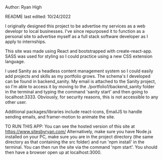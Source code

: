 Author: Ryan High

README last edited: 10/24/2022

I originally designed this project to be advertise my services as a web developr to local businesses. I've since repurposed it to function as a personal site to advertise myself as a full stack software developer as I apply to internships. 

This site was made using React and bootstrapped with create-react-app. SASS was used for styling so I could practice using a new CSS extension language. 

I used Sanity as a headless content management system so I could easily add projects and skills as my portfolio grows. The schema's I developed can be found in backend_sanity. My email is attached to the Sanity project, so I'm able to access it by moving to the ./portfolio1/backend_sanity folder in the terminal and typing the command 'sanity start' and then going to localhost:3333. Obviously, for security reasons, this is not accessible to any other user.

Additional packages/libraries include react-icons, EmailJS to handle sending emails, and framer-motion to animate the site.

TO RUN THIS APP:
You can see the hosted version of this site at https://www.sitesbyryan.com/
Alternatively, make sure you have Node.js installed on your PC, make sure you are in the project directory (the same directory as that containing the src folder) and run 'npm install' in the terminal. You can then run the site via the command 'npm start'. You should then have a browser open up at localhost:3000. 
